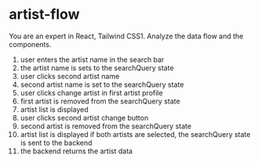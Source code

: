 # artist-flow

You are an expert in React, Tailwind CSS1. Analyze the data flow and the components.

1. user enters the artist name in the search bar
2. the artist name is sets to the searchQuery state
3. user clicks second artist name
4. second artist name is set to the searchQuery state
5. user clicks change artist in first artist profile
6. first artist is removed from the searchQuery state
7. artist list is displayed
8. user clicks second artist change button
9. second artist is removed from the searchQuery state
10. artist list is displayed
if both artists are selected, the searchQuery state is sent to the backend
13. the backend returns the artist data
